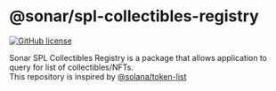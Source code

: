 # @sonar/spl-collectibles-registry

[![GitHub license](https://img.shields.io/badge/license-APACHE-blue.svg)](https://github.com/sonar-watch/collectibles-list/blob/main/LICENSE)

Sonar SPL Collectibles Registry is a package that allows application to query for list of collectibles/NFTs.<br>
This repository is inspired by [@solana/token-list](https://github.com/solana-labs/token-list)
